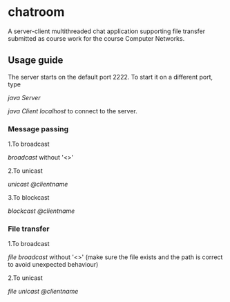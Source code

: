 # chatroom
A server-client multithreaded chat application supporting file transfer submitted as course work for the course Computer Networks.

## Usage guide

The server starts on the default port 2222. To start it on a different port, type

_java Server_ <portnumber>
  
_java Client localhost_ <portnumber> to connect to the server.
  
### Message passing

1.To broadcast

_broadcast_ <message> without '<>'

2.To unicast

_unicast @clientname_ <message>

3.To blockcast

_blockcast @clientname_ <message>
  
### File transfer

1.To broadcast

_file broadcast_ <filepath> without '<>' (make sure the file exists and the path is correct to avoid unexpected behaviour)

2.To unicast

_file unicast @clientname_ <filepath>
